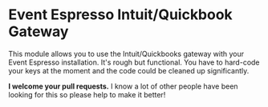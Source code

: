 Event Espresso Intuit/Quickbook Gateway
=================

This module allows you to use the Intuit/Quickbooks gateway with your Event Espresso installation. It's rough but functional. You have to hard-code your keys at the moment and the code could be cleaned up significantly.

**I welcome your pull requests.** I know a lot of other people have been looking for this so please help to make it better!
